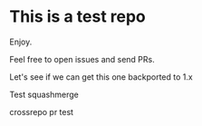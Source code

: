 # This is a test repo

Enjoy.

Feel free to open issues and send PRs.

Let's see if we can get this one backported to 1.x

Test squashmerge


crossrepo pr test
